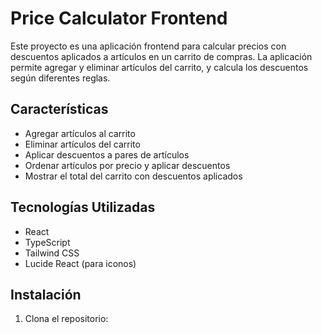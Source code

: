 # Price Calculator Frontend

Este proyecto es una aplicación frontend para calcular precios con descuentos aplicados a artículos en un carrito de compras. La aplicación permite agregar y eliminar artículos del carrito, y calcula los descuentos según diferentes reglas.

## Características

- Agregar artículos al carrito
- Eliminar artículos del carrito
- Aplicar descuentos a pares de artículos
- Ordenar artículos por precio y aplicar descuentos
- Mostrar el total del carrito con descuentos aplicados

## Tecnologías Utilizadas

- React
- TypeScript
- Tailwind CSS
- Lucide React (para iconos)

## Instalación

1. Clona el repositorio: